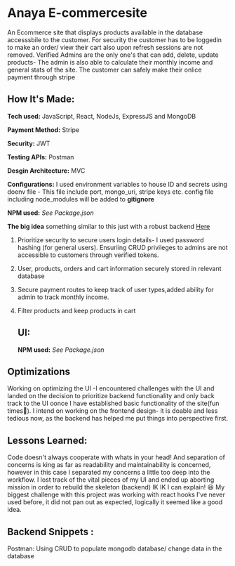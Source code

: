 # Anaya E-commercesite
<p> An Ecommerce site that displays products available in the database accesssbile to the customer. For security the customer has to be loggedin to make an order/ view their cart also upon refresh sessions are not removed. Verified Admins are the only one's that can add, delete, update products- The admin is also able to calculate their monthly income and general stats of the site. The customer can safely make their onlice payment through stripe</p>

## How It's Made:

**Tech used:** JavaScript, React, NodeJs, ExpressJS and MongoDB

**Payment Method:** Stripe

**Security:** JWT

**Testing APIs:** Postman

**Desgin Architecture:** MVC

**Configurations:** I used environment variables to house ID and secrets using doenv file - This file include port, mongo_uri, stripe keys etc.
config file including node_modules will be added to **gitignore**

**NPM used:** <i>See Package.json </i>

**The big idea** something similar to this just with a robust backend <a href= "https://github.com/Felicia-Mayeyane/PantryPal-App"> Here </a>

1. Prioritize security to secure users login details- I used password hashing (for general users). Ensuriing CRUD privileges to admins are not accessible to customers through verified tokens.

2. User, products, orders and cart information securely stored in relevant database

3. Secure payment routes to keep track of user types,added ability for admin to track monthly income.

4. Filter products and keep products in cart

   ## UI:
   
   **NPM used:** <i>See Package.json </i>
   

## Optimizations

Working on optimizing the UI -I encountered challenges with the UI and landed on the decision to prioritize backend functionality and only back track to the UI oonce I have established basic functionality of the site(fun times🥶). I intend on working on the frontend design- it is doable and less tedious now, as the backend has helped me put things into perspective first.

## Lessons Learned:

Code doesn't always cooperate with whats in your head! And separation of concerns is king as far as readability and maintainability is concerned,  however in this case I separated my concerns a little too deep into the workflow.  I lost track of the vital pieces of my UI and ended up aborting mission in order to rebuild the skeleton (backend) IK IK I can explain! 😆 My biggest challenge with this project was working with react hooks I've never used before, it did not pan out as expected, logically it seemed like a good idea.



## Backend Snippets :

Postman: Using CRUD to populate mongodb database/ change data in the database







